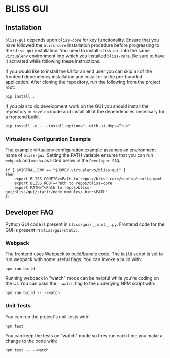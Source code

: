 BLISS GUI
=========

Installation
------------

`bliss-gui` depends upon `bliss-core` for key functionality. Ensure that you have followed the `bliss-core` installation procedure before progressing to the `bliss-gui` installation. You need to install `bliss-gui` into the same `virtualenv` environment into which you installed `bliss-core`. Be sure to have it activated while following these instructions.

If you would like to install the UI for an end user you can skip all of the frontend dependency installation and install only the pre-bundled application. After cloning the repository, run the following from the project root:

```
pip install .
```

If you plan to do development work on the GUI you should install the repository in `develop` mode and install all of the dependencies necessary for a frontend build.

```
pip install -e . --install-option="--with-ui-deps=True"
```

### Virtualenv Configuration Example

The example virtualenv configuration example assumes an environment name of `bliss-gui`. Setting the PATH variable ensures that you can run `webpack` and `mocha` as listed below in the `Developer FAQ`.

```
if [ $VIRTUAL_ENV == "$HOME/.virtualenvs/bliss-gui" ] 
then
    export BLISS_CONFIG=<Path to repos>/bliss-core/config/config.yaml
    export BLISS_ROOT=<Path to repos/bliss-core
    export PATH="<Path to repos>bliss-gui/bliss/gui/static/node_modules/.bin:$PATH"
fi
```

Developer FAQ
-------------

Python GUI code is present in `bliss/gui/__init__.py`. Frontend code for the GUI is present in `bliss/gui/static`.

### Webpack
The frontend uses Webpack to build/bundle code. The `build` script is set to run webpack with some useful flags. You can invoke a build with:

```
npm run build
```

Running webpack in "watch" mode can be helpful while you're coding on the UI. You can pass the `--watch` flag to the underlying NPM script with:

```
npm run build -- --watch
```

### Unit Tests
You can run the project's unit tests with:

```
npm test
```

You can keep the tests on "watch" mode so they run each time you make a change to the code with:

```
npm test -- --watch
```
